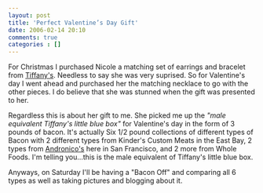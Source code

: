 ```yaml
---
layout: post
title: 'Perfect Valentine’s Day Gift'
date: 2006-02-14 20:10
comments: true
categories : []
---  
```


For Christmas I purchased Nicole a matching set of earrings and bracelet from <a href="http://www.tiffany.com/">Tiffany's</a>. Needless to say she was very suprised. So for Valentine's day I went ahead and purchased her the matching necklace to go with the other pieces. I do believe that she was stunned when the gift was presented to her.

Regardless this is about her gift to me. She picked me up the <em>"male equivalent Tiffany's little blue box"</em> for Valentine's day in the form of 3 pounds of bacon. It's actually Six 1/2 pound collections of different types of Bacon with 2 different types from Kinder's Custom Meats in the East Bay, 2 types from <a href="http://www.andronicos.com">Andronico's</a> here in San Francisco, and 2 more from Whole Foods. I'm telling you...this is the male equivalent of Tiffany's little blue box.

Anyways, on Saturday I'll be having a "Bacon Off" and comparing all 6 types as well as taking pictures and blogging about it.

